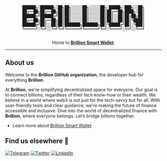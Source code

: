 <div align="center">

```


██████╗░██████╗░██╗██╗░░░░░██╗░░░░░██╗░█████╗░███╗░░██╗
██╔══██╗██╔══██╗██║██║░░░░░██║░░░░░██║██╔══██╗████╗░██║
██████╦╝██████╔╝██║██║░░░░░██║░░░░░██║██║░░██║██╔██╗██║
██╔══██╗██╔══██╗██║██║░░░░░██║░░░░░██║██║░░██║██║╚████║
██████╦╝██║░░██║██║███████╗███████╗██║╚█████╔╝██║░╚███║
╚═════╝░╚═╝░░╚═╝╚═╝╚══════╝╚══════╝╚═╝░╚════╝░╚═╝░░╚══╝


```

Home to [**Brillion Smart Wallet**](https://brillion.finance/).

---

</div>

## About us

Welcome to the **Brillion GitHub organization**, the developer hub for everything **Brillion**.

At **Brillion**, we're simplifying decentralized space for everyone. Our goal is to connect billions, regardless of their tech know-how or their wealth. We believe in a world where web3 is not just for the tech-savvy but for all. With user-friendly tools and clear guidance, we're making the future of finance accessible and inclusive. Dive into the world of decentralized finance with **Brillion**, where everyone belongs. Let’s bridge billions together.

- Learn more about [Brillion Smart Wallet](https://docs.brillion.finance/)

## Find us elsewhere 🙋

[![Telegram](https://img.shields.io/badge/Telegram-2CA5E0?style=for-the-badge&logo=telegram&logoColor=white)](https://t.me/brillionfi) [![Twitter](https://img.shields.io/badge/Twitter-1DA1F2?style=for-the-badge&logo=twitter&logoColor=white)](https://twitter.com/BrillionFi) [![LinkedIn](https://img.shields.io/badge/LinkedIn-0077B5?style=for-the-badge&logo=linkedin&logoColor=white)](https://www.linkedin.com/company/brillionfi)
